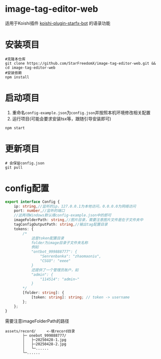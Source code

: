 # image-tag-editor-web

适用于Koishi插件 [koishi-plugin-starfx-bot]((https://github.com/StarFreedomX/starfx-bot)) 的语录功能

# 安装项目
```shell
#克隆本仓库
git clone https://github.com/StarFreedomX/image-tag-editor-web.git && cd image-tag-editor-web
#安装依赖
npm install
```

# 启动项目
1. 重命名```config-example.json```为```config.json```并按照本机环境修改相关配置
2. 运行项目(可能会要求安装tsx等，跟随引导安装即可)
```shell
npm start
```


# 更新项目
```shell
# 会保留config.json
git pull
```

# config配置
```ts
export interface Config {
    ip: string,//监听的ip，127.0.0.1为本地访问，0.0.0.0为网络访问
    port: number,//监听的端口
    //这两项Windows默认填config-example.json中的即可
    imageFolderPath: string,//图片目录，需要注意图片文件是在子文件夹中
    tagConfigOutputPath: string,//输出tag配置目录
    tokens: {
        /*
            这是token配置目录
            folder为image目录子文件夹名称
            例如
            "ontbot_999888777": {
                "Senrenbanka": "zhaomaoniu",
                "CSGO": "eeee"
            }
            还提供了一个管理员账户，如
            "admin": {
                "114514": "admin~"
            }
        */
        [folder: string]: {
            [token: string]: string; // token -> username
        };
    };
}
```
需要注意imageFolderPath的路径
```
assets/record/     <-填record目录
        ├─ onebot_999888777/
        │   ├─20250428-1.jpg
        │   ├─20250428-2.jpg
        │   └─......
        └─......
```
